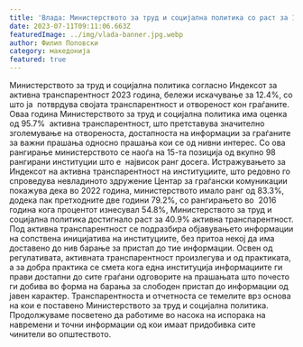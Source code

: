 ```yaml
---
title: 'Влада: Министерството за труд и социјална политика со раст за 12.4% активна транспарентност за една година, достигна највисок ранг досега - 11 ЈУЛИ 2023'
date: 2023-07-11T09:11:06.663Z
featuredImage: ../img/vlada-banner.jpg.webp
author: Филип Поповски
category: македонија
featured: true
---
```

Министерството за труд и социјална политика согласно Индексот за активна транспарентност 2023 година, бележи искачување за 12.4%, со што ја  потврдува својата транспарентност и отвореност кон граѓаните.
Оваа година Министерството за труд и социјална политика има оценка од 95.7%  активна транспарентност, што претставува значително зголемување на отвореноста, достапноста на информации за граѓаните за важни прашања односно прашања кои се од нивни интерес.
Со ова рангирање министерството се наоѓа на 15-та позиција од вкупно 98 рангирани институции што е  највисок ранг досега.
Истражувањето за Индексот на активна транспарентност на институциите, што редовно го спроведува невладиното здружение Центар за граѓански комуникации покажува дека во 2022 година, министерството имало ранг од 83.3%, додека пак претходните две години 79.2%, со рангирањето во  2016 година кога процентот изнесувал 54.8%, Министерството за труд и социјална политика достигнало раст за 40.9% активна транспарентност.
Под активна транспарентност се подразбира објавувањето информации на сопствена иницијатива на институциите, без притоа некој да има доставено до нив барање за пристап до тие информации. Освен од регулативата, активната транспарентност произлегува и од практиката, а за добра практика се смета кога една институција информациите ги прави достапни до сите граѓани одговорите на прашањата што почесто ги добива во форма на барања за слободен пристап до информации од јавен карактер.
Транспарентноста и отчетноста се темелите врз основа на кои е поставено Министерството за труд и социјална политика. Продолжуваме посветено да работиме во насока на испорака на навремени и точни информации од кои имаат придобивка сите чинители во општеството.
